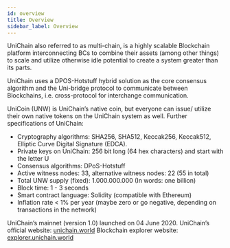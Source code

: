 ```yaml
---
id: overview
title: Overview
sidebar_label: Overview
---
```



UniChain also referred to as multi-chain, is a highly scalable Blockchain platform interconnecting BCs to combine their assets (among other things) to scale and utilize otherwise idle potential to create a system greater than its parts.

UniChain uses a DPOS-Hotstuff hybrid solution as the core consensus algorithm and the Uni-bridge protocol to communicate between Blockchains, i.e. cross-protocol for interchange communication.

UniCoin (UNW) is UniChain’s native coin, but everyone can issue/ utilize their own native tokens on the UniChain system as well. Further specifications of UniChain:

- Cryptography algorithms: SHA256, SHA512, Keccak256, Keccak512, Elliptic Curve Digital Signature (EDCA).
- Private keys on UniChain: 256 bit long (64 hex characters) and start with the letter U
- Consensus algorithms: DPoS-Hotstuff
- Active witness nodes: 33, alternative witness nodes: 22 (55 in total)
- Total UNW supply (fixed): 1.000.000.000 (In words: one billion)
- Block time: 1 - 3 seconds
- Smart contract language: Solidity (compatible with Ethereum)
- Inflation rate < 1% per year (maybe zero or go negative, depending on transactions in the network)

UniChain’s mainnet (version 1.0) launched on 04 June 2020.
UniChain’s official website: [unichain.world](https://unichain.world)
Blockchain explorer website: [explorer.unichain.world](https://explorer.unichain.world)